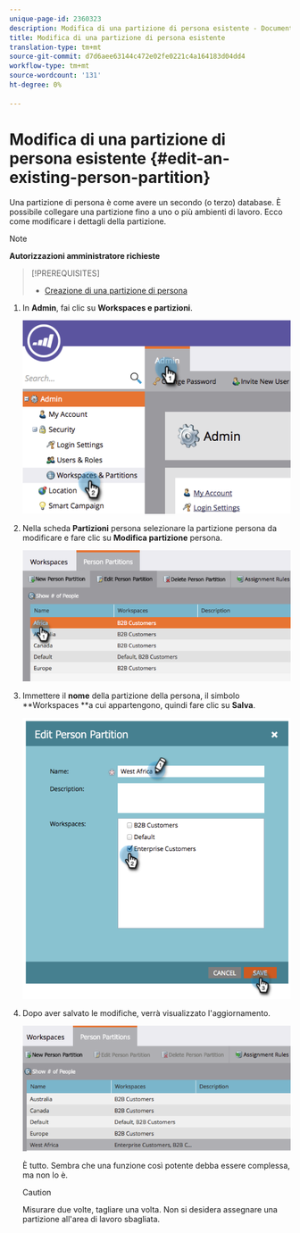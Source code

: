 ```yaml
---
unique-page-id: 2360323
description: Modifica di una partizione di persona esistente - Documenti Marketo - Documentazione di prodotto
title: Modifica di una partizione di persona esistente
translation-type: tm+mt
source-git-commit: d7d6aee63144c472e02fe0221c4a164183d04dd4
workflow-type: tm+mt
source-wordcount: '131'
ht-degree: 0%

---
```



# Modifica di una partizione di persona esistente {#edit-an-existing-person-partition}

Una partizione di persona è come avere un secondo (o terzo) database. È possibile collegare una partizione fino a uno o più ambienti di lavoro. Ecco come modificare i dettagli della partizione.

>[!NOTE]
>
>**Autorizzazioni amministratore richieste**

>[!PREREQUISITES]
>
>* [Creazione di una partizione di persona](create-a-person-partition.md)

>



1. In **Admin**, fai clic su **Workspaces e partizioni**.

   ![](assets/image2014-9-17-10-3a51-3a23.png)

1. Nella scheda **Partizioni** persona selezionare la partizione persona da modificare e fare clic su **Modifica partizione** persona.

   ![](assets/two-5.png)

1. Immettere il **nome** della partizione della persona, il simbolo **Workspaces **a cui appartengono, quindi fare clic su **Salva**.

   ![](assets/three-5.png)

1. Dopo aver salvato le modifiche, verrà visualizzato l&#39;aggiornamento.

   ![](assets/four-4.png)

   È tutto. Sembra che una funzione così potente debba essere complessa, ma non lo è.

   >[!CAUTION]
   >
   >Misurare due volte, tagliare una volta. Non si desidera assegnare una partizione all&#39;area di lavoro sbagliata.

